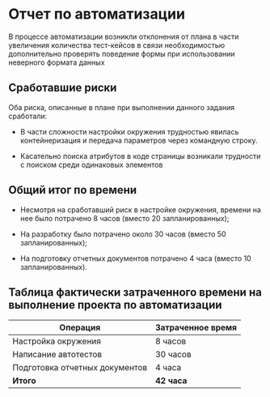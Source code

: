 # Отчет по автоматизации

В процессе автоматизации возникли отклонения от плана в части увеличения количества тест-кейсов в связи необходимостью
дополнительно проверять поведение формы при использовании неверного формата данных

## Сработавшие риски

Оба риска, описанные в плане при выполнении данного задания сработали:

* В части сложности настройки окружения трудностью явилась контейнеризация и передача параметров через командную строку.

* Касательно поиска атрибутов в коде страницы возникали трудности с поиском среди одинаковых элементов

## Общий итог по времени

* Несмотря на сработавший риск в настройке окружения, времени на нее было потрачено 8 часов (вместо 20 запланированных);

* На разработку было потрачено около 30 часов (вместо 50 запланированных);

* На подготовку отчетных документов потрачено 4 часа (вместо 10 запланированных).

## Таблица фактически затраченного времени на выполнение проекта по автоматизации

| Операция | Затраченное время |
  | ------ | ----------- |
| Настройка окружения | 8 часов |
| Написание автотестов | 30 часов |
| Подготовка отчетных документов| 4 часа |
| **Итого**    | **42 часа**|


